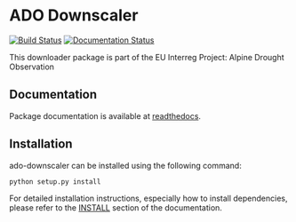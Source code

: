 # ADO Downscaler

[![Build Status](https://dev.azure.com/gseyerl/gseyerl/_apis/build/status/geoase.ado-downscaler?branchName=master)](https://dev.azure.com/gseyerl/gseyerl/_build/latest?definitionId=1&branchName=master)
[![Documentation Status](https://readthedocs.org/projects/ado-downscaler/badge/?version=latest)](https://ado-downscaler.readthedocs.io/en/latest/?badge=latest)

This downloader package is part of the EU Interreg Project: Alpine Drought Observation

## Documentation

Package documentation is available at [readthedocs](https://ado-downscaler.readthedocs.io/en/latest/).


## Installation

ado-downscaler can be installed using the following command:

    python setup.py install

For detailed installation instructions, especially how to install dependencies,
please refer to the
[INSTALL](https://ado-downscaler.readthedocs.io/en/latest/install.html) section
of the documentation.
